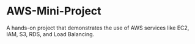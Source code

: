 # AWS-Mini-Project
A hands-on project that demonstrates the use of AWS services like EC2, IAM, S3, RDS, and Load Balancing.
